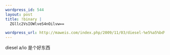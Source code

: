 ```yaml
--- 
wordpress_id: 544
layout: post
title: !binary |
  ZGllc2VsIOWlveS4nOilvw==

wordpress_url: http://maweis.com/index.php/2009/11/03/diesel-%e5%a5%bd%e4%b8%9c%e8%a5%bf/
---
```

diesel a/io 是个好东西
